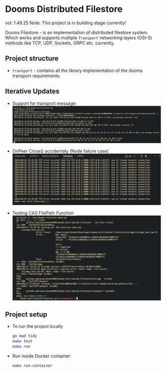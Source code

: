 # Dooms Distributed Filestore

vol: 1.49.25
Note: This project is in building stage currently!

Dooms Filestore - is an implementation of distributed filestore system. Which works and supports multiple `Transport` networking layers (OSI-5) methods like TCP, UDP, Sockets, GRPC etc. currently.

## Project structure

- `transport` - contains all the library implementation of the dooms transport requirements.

## Iterative Updates

- Support for transport message:
  ![basic transport message](assets/transport-message.png)

- OnPeer Close() accidentaly (Node failure case)
  ![alt text](assets/on-peer-fail.png)

- Testing CAS FilePath Function
  ![alt text](assets/cas-file-test.png)

## Project setup

- To run the project locally

  ```bash
  go mod tidy
  make test
  make run
  ```

- Run inside Docker container:

  ```bash
  make run-container
  ```
